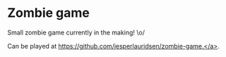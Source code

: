 # Zombie game
Small zombie game currently in the making! \o/

Can be played at <a href="https://github.com/jesperlauridsen/zombie-game">https://github.com/jesperlauridsen/zombie-game.</a>.
